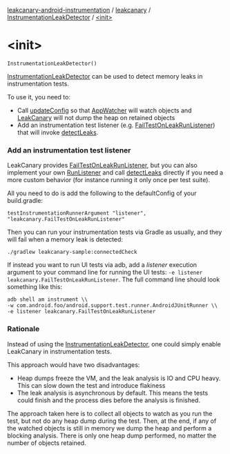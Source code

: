 [leakcanary-android-instrumentation](../../index.md) / [leakcanary](../index.md) / [InstrumentationLeakDetector](index.md) / [&lt;init&gt;](./-init-.md)

# &lt;init&gt;

`InstrumentationLeakDetector()`

[InstrumentationLeakDetector](index.md) can be used to detect memory leaks in instrumentation tests.

To use it, you need to:

* Call [updateConfig](update-config.md) so that [AppWatcher](#) will watch objects and [LeakCanary](#) will not dump
the heap on retained objects
* Add an instrumentation test listener (e.g. [FailTestOnLeakRunListener](../-fail-test-on-leak-run-listener/index.md)) that will invoke
[detectLeaks](detect-leaks.md).

### Add an instrumentation test listener

LeakCanary provides [FailTestOnLeakRunListener](../-fail-test-on-leak-run-listener/index.md), but you can also implement
your own [RunListener](#) and call [detectLeaks](detect-leaks.md) directly if you need a more custom
behavior (for instance running it only once per test suite).

All you need to do is add the following to the defaultConfig of your build.gradle:

`testInstrumentationRunnerArgument "listener", "leakcanary.FailTestOnLeakRunListener"`

Then you can run your instrumentation tests via Gradle as usually, and they will fail when
a memory leak is detected:

`./gradlew leakcanary-sample:connectedCheck`

If instead you want to run UI tests via adb, add a *listener* execution argument to
your command line for running the UI tests:
`-e listener leakcanary.FailTestOnLeakRunListener`. The full command line
should look something like this:

```
adb shell am instrument \\
-w com.android.foo/android.support.test.runner.AndroidJUnitRunner \\
-e listener leakcanary.FailTestOnLeakRunListener
```

### Rationale

Instead of using the [InstrumentationLeakDetector](index.md), one could simply enable LeakCanary in
instrumentation tests.

This approach would have two disadvantages:

* Heap dumps freeze the VM, and the leak analysis is IO and CPU heavy. This can slow down
the test and introduce flakiness
* The leak analysis is asynchronous by default. This means the tests could finish and the
process dies before the analysis is finished.

The approach taken here is to collect all objects to watch as you run the test, but not
do any heap dump during the test. Then, at the end, if any of the watched objects is still in
memory we dump the heap and perform a blocking analysis. There is only one heap dump performed,
no matter the number of objects retained.

